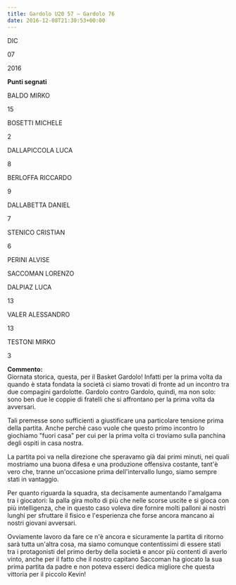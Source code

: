 ```yaml
---
title: Gardolo U20 57 – Gardolo 76
date: 2016-12-08T21:30:53+00:00
---
```

DIC

07

2016

**Punti segnati**

BALDO MIRKO

15

BOSETTI MICHELE

2

DALLAPICCOLA LUCA

8

BERLOFFA RICCARDO

9

DALLABETTA DANIEL

7

STENICO CRISTIAN

6

PERINI ALVISE

SACCOMAN LORENZO

DALPIAZ LUCA

13

VALER ALESSANDRO

13

TESTONI MIRKO

3

**Commento:**  
Giornata storica, questa, per il Basket Gardolo! Infatti per la prima volta da quando è stata fondata la società ci siamo trovati di fronte ad un incontro tra due compagini gardolotte. Gardolo contro Gardolo, quindi, ma non solo: sono ben due le coppie di fratelli che si affrontano per la prima volta da avversari.

Tali premesse sono sufficienti a giustificare una particolare tensione prima della partita. Anche perché caso vuole che questo primo incontro lo giochiamo "fuori casa" per cui per la prima volta ci troviamo sulla panchina degli ospiti in casa nostra.

La partita poi va nella direzione che speravamo già dai primi minuti, nei quali mostriamo una buona difesa e una produzione offensiva costante, tant'è vero che, tranne un'occasione prima dell'intervallo lungo, siamo sempre stati in vantaggio.

Per quanto riguarda la squadra, sta decisamente aumentando l'amalgama tra i giocatori: la palla gira molto di più che nelle scorse uscite e si gioca con più intelligenza, che in questo caso voleva dire fornire molti palloni ai nostri lunghi per sfruttare il fisico e l'esperienza che forse ancora mancano ai nostri giovani avversari.

Ovviamente lavoro da fare ce n'è ancora e sicuramente la partita di ritorno sarà tutta un'altra cosa, ma siamo comunque contentissimi di essere stati tra i protagonisti del primo derby della società e ancor più contenti di averlo vinto, anche per il fatto che il nostro capitano Saccoman ha giocato la sua prima partita da padre e non poteva esserci dedica migliore che questa vittoria per il piccolo Kevin!